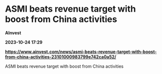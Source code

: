 # ASMI beats revenue target with boost from China activities
**AInvest**

**2023-10-24 17:29**

**https://www.ainvest.com/news/asmi-beats-revenue-target-with-boost-from-china-activities-23101000983799e742ca0a52/**

ASMI beats revenue target with boost from China activities